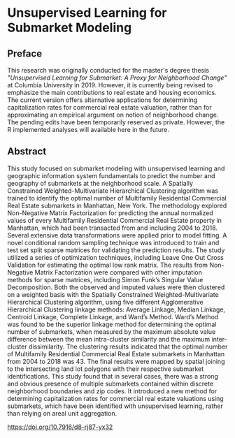 # Unsupervised Learning for Submarket Modeling

## Preface
This research was originally conducted for the master's degree thesis <i>"Unsupervised Learning for Submarket: A Proxy for Neighborhood Change"</i> at Columbia University in 2019. However, it is currently being revised to emphasize the main contributions to real estate and housing economics. The current version offers alternative applications for determining capitalization rates for commercial real estate valuation, rather than for approximating an empirical argument on notion of neighborhood change. The pending edits have been temporarily reserved as private. However, the R implemented analyses will available here in the future. 

## Abstract
This study focused on submarket modeling with unsupervised learning and geographic information system fundamentals to predict the number and geography of submarkets at the neighborhood scale. A Spatially Constrained Weighted-Multivariate Hierarchical Clustering algorithm was trained to identify the optimal number of Multifamily Residential Commercial Real Estate submarkets in Manhattan, New York. The methodology explored Non-Negative Matrix Factorization for predicting the annual normalized values of every Multifamily Residential Commercial Real Estate property in Manhattan, which had been transacted from and including 2004 to 2018. Several extensive data transformations were applied prior to model fitting. A novel conditional random sampling technique was introduced to train and test set split sparse matrices for validating the prediction results. The study utilized a series of optimization techniques, including Leave One Out Cross Validation for estimating the optimal low rank matrix. The results from Non-Negative Matrix Factorization were compared with other imputation methods for sparse matrices, including Simon Funk’s Singular Value Decomposition. Both the observed and imputed values were then clustered on a weighted basis with the Spatially Constrained Weighted-Multivariate Hierarchical Clustering algorithm, using five different Agglomerative Hierarchical Clustering linkage methods: Average Linkage, Median Linkage, Centroid Linkage, Complete Linkage, and Ward’s Method. Ward’s Method was found to be the superior linkage method for determining the optimal number of submarkets, when measured by the maximum absolute value difference between the mean intra-cluster similarity and the maximum inter-cluster dissimilarity. The clustering results indicated that the optimal number of Multifamily Residential Commercial Real Estate submarkets in Manhattan from 2004 to 2018 was 43. The final results were mapped by spatial joining to the intersecting land lot polygons with their respective submarket identifications. This study found that in several cases, there was a strong and obvious presence of multiple submarkets contained within discrete neighborhood boundaries and zip codes. It introduced a new method for determining capitalization rates for commercial real estate valuations using submarkets, which have been identified with unsupervised learning, rather than relying on areal unit aggregation. 

https://doi.org/10.7916/d8-rj87-yx32
